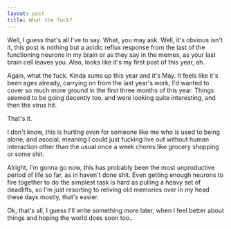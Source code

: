 ```yaml
---
layout: post
title: What the fuck?
---
```

Well, I guess that's all I've to say. What, you may ask. Well, it's obvious isn't it, this post is nothing but a acidic reflux response from the last of the functioning neurons in my brain or as they say in the memes, as your last brain cell leaves you. Also, looks like it's my first post of this year, ah. 

Again, what the fuck. Kinda sums up this year and it's May. It feels like it's been ages already, carrying on from the last year's work, I'd wanted to cover so much more ground in the first three months of this year. Things seemed to be going decently too, and were looking quite interesting, and then the virus hit. 

That's it.

I don't know, this is hurting even for someone like me who is used to being alone, and asocial, meaning I could just fucking live out without human interaction other than the usual once a week chores like grocery shopping or some shit. 

Alright, I'm gonna go now, this has probably been the most unproductive period of life so far, as in haven't done shit. Even getting enough neurons to fire together to do the simplest task is hard as pulling a heavy set of deadlifts, so I'm just resorting to reliving old memories over in my head these days mostly, that's easier. 

Ok, that's all, I guess I'll write something more later, when I feel better about things and hoping the world does soon too..

